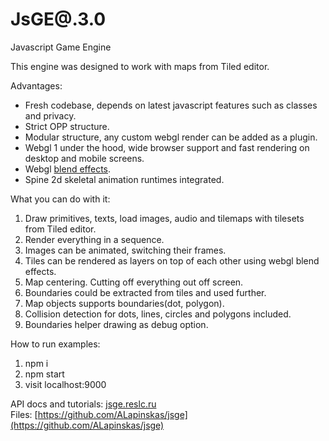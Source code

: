 # JsGE@.3.0

Javascript Game Engine

This engine was designed to work with maps from Tiled editor.

Advantages:
* Fresh codebase, depends on latest javascript features such as classes and privacy. 
* Strict OPP structure.
* Modular structure, any custom webgl render can be added as a plugin.
* Webgl 1 under the hood, wide browser support and fast rendering on desktop and mobile screens.
* Webgl [blend effects](https://developer.mozilla.org/en-US/docs/Web/API/WebGLRenderingContext/blendFunc).
* Spine 2d skeletal animation runtimes integrated.

What you can do with it:
1. Draw primitives, texts, load images, audio and tilemaps with tilesets from Tiled editor.
2. Render everything in a sequence.
4. Images can be animated, switching their frames.
5. Tiles can be rendered as layers on top of each other using webgl blend effects.
6. Map centering. Cutting off everything out off screen.
7. Boundaries could be extracted from tiles and used further.
8. Map objects supports boundaries(dot, polygon).
9. Collision detection for dots, lines, circles and polygons included.
10. Boundaries helper drawing as debug option.

How to run examples:
1. npm i
2. npm start
3. visit localhost:9000

API docs and tutorials: [jsge.reslc.ru](https://jsge.reslc.ru) \
Files: [https://github.com/ALapinskas/jsge](https://github.com/ALapinskas/jsge)